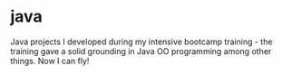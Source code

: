 # java
Java projects I developed during my intensive bootcamp training - the training gave a solid grounding in Java OO programming among other things. Now I can fly!
